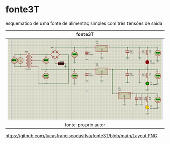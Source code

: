 # fonte3T

esquematico  de uma  fonte de alimentaç simples com três tensôes de saida 

| fonte3T |
|:-----:|
|![esquematico](https://github.com/joaovitorfelixdasilva/fonte3T/blob/main/Capturar.PNG)|
| fonte: proprio autor  |

https://github.com/lucasfranciscodasilva/fonte3T/blob/main/Layout.PNG
